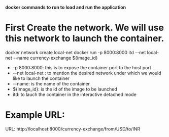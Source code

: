 **docker commands to run to load and run the application**

# First Create the network. We will use this network to launch the container.
docker network create local-net
docker run -p 8000:8000 itd --net local-net --name currency-exchange ${image_id}
 - -p 8000:8000: this is to expose the container port to the host port
 - --net local-net : to mention the desired network under which we would like to launch the container
 - --name: is the name of the container
 - ${image_id}: is the id of the image to be launched
 - itd: to lauch the container in the interactive detached mode

# Example URL:
URL: http://localhost:8000/currency-exchange/from/USD/to/INR
